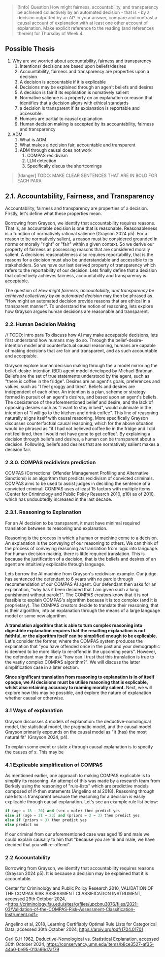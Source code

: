 > [!info] Question
> How might fairness, accountability, and transparency be achieved collectively by an automated decision - that is - by a decision outputted by an AI? In your answer, compare and contrast a causal account of explanation with at least one other account of explanation. Make explicit reference to the reading (and references therein) for Thursday of Week 4.

## Possible Thesis

1. Why are we worried about accountability, fairness and transparency
	1. Intentions/ decisions are based upon beliefs/desires
	2. Accountability, fairness and transparency are properties upon a decision
	3. A decision is accountable if it is explicable
	4. Decisions may be explained through an agen't beliefs and desires
	5. A decision is fair if its explination is nomatively salient
	6. Normative salience is a property on an explanation or reason that identifies that a decision aligns with ethical standards
	7. a decision is transparent if its explanation is reportable and accessible.
	8. Humans are partial to causal explanation
	9. Human decision making is accepted by its accountability, fairness and transparency
2. ADM
	1. What is ADM
	2. What makes a decision fair, accountable and transparent
	3. ADM through causal does not work
		1. COMPAS recidivism
		2. LLM detection
		3. Specifically discus the shortcomings

> [!danger] TODO: MAKE CLEAR SENTENCES THAT ARE IN BOLD FOR EACH PARA

## 2.1. Accountability, Fairness, and Transparency
Accountability, fairness and transparency are properties of a decision. Firstly, let's define what these properties mean.

Borrowing from Grayson, we identify that accountability requires reasons. That is, an accountable decision is one that is reasonable. Reasonableness is a function of normatively rational salience (Grayson 2024 p5). For a reason to be normatively salient, a reason must be considered grounded in norms or morally "right" or "fair" within a given context. So we derive our property of fairness as possessing reasons that are considered morally salient. A decisions reasonableness also requires reportability, that is the reasons for a decision must also be understandable and accessible to its stakeholders. So we have our last derived property of transparency which refers to the reportability of our decision. Lets finally define that a decision that collectively achieves fairness, accountability and transparency is acceptable.

The question of *How might fairness, accountability, and transparency be achieved collectively by an automated decision* may then be phrased as "How might an automated decision provide reasons that are ethical in a transparent manner". To understand the notion of reasoning, lets explore how Grayson argues human decisions are reasonable and transparent.

### 2.2. Human Decision Making
// TODO: intro para
To discuss how AI may make acceptable decisions, lets first understand how humans may do so. Through the belief-desire-intention model and counterfactual causal reasoning, humans are capable of making decisions that are fair and transparent, and as such accountable and acceptable.

Grayson explore human decision making through the a model mirroring the belief-desire-intention (BDI) agent model developed by Michael Bratman. Beliefs are the set of true statements understood by the agent, such as "there is coffee in the fridge". Desires are an agent's goals, preferences and values, such as "I feel groggy and tired". Beliefs and desires are independent of each other. An intention is a plan, scheme or strategy formed in pursuit of an agent's desires, and based upon an agent's beliefs. The coexistence of the aforementioned belief and desire, and the lack of opposing desires such as "I want to stay in bed", would culminate in the intention of "I will go to the kitchen and drink coffee". This line of reasoning naturally aligns itself with causal reasoning. More specifically Grayson discusses counterfactual causal reasoning, which for the above situation would be phrased as "if I had not believed coffee lie in the fridge and I did not feel tired, then I would not have gone to get coffee". By explaining a decision through beliefs and desires, a human can be transparent about a decision. Following, beliefs and desires that are normatively salient makes a decision fair.

### 2.3.0. COMPAS recidivism prediction
COMPAS (Correctional Offender Management Profiling and Alternative Sanctions) is an algorithm that predicts recidivism of convicted criminals. COMPAS aims to be used to assist judges in deciding the sentence of a convicted criminal. COMPAS uses at least 15 factors with multiple items (Center for Criminology and Public Policy Research 2010, p10) as of 2010, which has undoubtedly increased in the last decade. 

### 2.3.1. Reasoning to Explanation
For an AI decision to be transparent, it must have minimal required translation between its reasoning and explanation.

Reasoning is the process in which a human or machine come to a decision. An explanation is the conveying of our reasoning to others. We can think of the process of conveying reasoning as translation from logic into language. For human decision making, there is little required translation. This is because the justification of a decision, that is the beliefs and desires of an agent are intuitively explicable through language.

Lets borrow the AI machine from Grayson's recidivism example. Our judge has sentenced the defendant to 6 years with no parole through recommendation of our COMPAS AI agent. Our defendant then asks for an explanation, "why has it been decided that I am given such a long punishment without parole?". The COMPAS creators know that it is not feasible to explain COMPAS's algorithm because it is too complex (and it is proprietary). The COMPAS creators decide to translate their reasoning, that is their algorithm, into an explanation through the means of a large language model or some new algorithm.

**A translation algorithm that is able to turn complex reasoning into digestible explanation requires that the resulting explanation is not faithful, or the algorithm itself can be simplified enough to be explicable.** Let's consider the former, where the COMPAS system produces the explanation that "you have offended once in the past and your demographic is deemed to be more likely to re-offend in the upcoming years". However, the defendant may then ask "how can I trust that this translation is true to the vastly complex COMPAS algorithm?". We will discuss the latter simplification case in a later section.

**Since significant translation from reasoning to explanation is in of itself opaque, we AI decisions must be utilise reasoning that is explicable, whilst also retaining accuracy to roaming morally salient.** Next, we will explore how this may be possible, and explore the nature of explanation whether causal or otherwise.

### 3.1 Ways of explanation
Grayson discusses 4 models of explanation: the deductive-nomological model, the statistical model, the pragmatic model, and the causal model. Grayson primarily expounds on the causal model as "it (has) the most natural fit" (Grayson 2024, p4).

To explain some event or state $x$ through causal explanation is to specify the causes of $x$. This may be 

### 4.1 Explicable simplification of COMPAS
As mentioned earlier, one approach to making COMPAS explicable is to simplify its reasoning. An attempt of this was made by a research team from Berkely using the reasoning of "rule-lists" which are predictive models composed of if-then statements (Angelino et al 2018). Reasoning through rule lists is transparent because the reasoning for a decision is easily explicable through causal explanation. Let's see an example rule list below:

```python
if (age = 18 − 20) and (sex = male) then predict yes
else if (age = 21 − 23) and (priors = 2 − 3) then predict yes
else if (priors > 3) then predict yes
else predict no
```

If our criminal from our aforementioned case was aged 19 and male we could explain causally to him that "because you are 19 and male, we have decided that you will re-offend".

### 2.2 Accountability
Borrowing from Grayson, we identify that accountability requires reasons (Grayson 2024 p5). It is because a decision may be explained that it is accountable.


Center for Criminology and Public Policy Research 2010, VALIDATION OF THE COMPAS RISK ASSESSMENT CLASSIFICATION INSTRUMENT, accessed 29th October 2024, \<https://criminology.fsu.edu/sites/g/files/upcbnu3076/files/2021-03/Validation-of-the-COMPAS-Risk-Assessment-Classification-Instrument.pdf>

Angelino et al, 2018, Learning Certifiably Optimal Rule Lists for Categorical Data, accessed 30th October 2024, <https://arxiv.org/pdf/1704.01701>

Carl G.H 1962, Deductive-Nomological vs. Statistical Explanation, accessed 30th October 2024, <https://conservancy.umn.edu/items/b8ce3527-af35-44a0-be95-013a66d7af79>